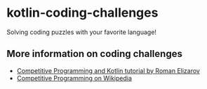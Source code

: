 # kotlin-coding-challenges
Solving coding puzzles with your favorite language!

## More information on coding challenges
* [Competitive Programming and Kotlin tutorial by Roman Elizarov](https://kotlinlang.org/docs/tutorials/competitive-programming.html)
* [Competitive Programming on Wikipedia](https://en.wikipedia.org/wiki/Competitive_programming)
